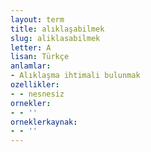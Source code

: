 ```yaml
---
layout: term
title: alıklaşabilmek
slug: aliklasabilmek
letter: A
lisan: Türkçe
anlamlar:
- Alıklaşma ihtimali bulunmak
ozellikler:
- - nesnesiz
ornekler:
- - ''
orneklerkaynak:
- - ''
---
```

